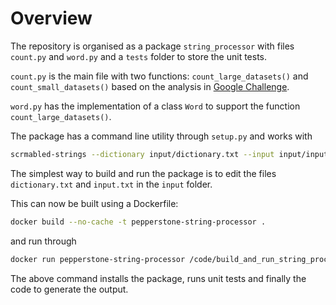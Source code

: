 # Overview
The repository is organised as a package `string_processor` with files `count.py` and `word.py` and a `tests` folder to store the unit tests.

`count.py` is the main file with two functions:
`count_large_datasets()` and `count_small_datasets()` based on the analysis in [Google Challenge](https://codingcompetitions.withgoogle.com/kickstart/round/0000000000050edf/0000000000051004). 

`word.py` has the implementation of a class `Word` to support the function `count_large_datasets()`.

The package has a command line utility through `setup.py` and works with

```bash 
scrmabled-strings --dictionary input/dictionary.txt --input input/input.txt
```

The simplest way to build and run the package is to edit the files `dictionary.txt` and `input.txt` in the `input` folder.

This can now be built using a Dockerfile:

```bash
docker build --no-cache -t pepperstone-string-processor .
```
and run through 

```bash
docker run pepperstone-string-processor /code/build_and_run_string_processor.sh
```
The above command installs the package, runs unit tests and finally the code to generate the output.
